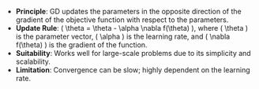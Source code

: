 - **Principle**: GD updates the parameters in the opposite direction of the gradient of the objective function with respect to the parameters.
- **Update Rule**: \( \theta = \theta - \alpha \nabla f(\theta) \), where \( \theta \) is the parameter vector, \( \alpha \) is the learning rate, and \( \nabla f(\theta) \) is the gradient of the function.
- **Suitability**: Works well for large-scale problems due to its simplicity and scalability.
- **Limitation**: Convergence can be slow; highly dependent on the learning rate.
